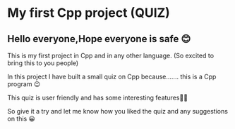 # My first Cpp project (QUIZ)

## Hello everyone,Hope everyone is safe 😊

This is my first project in Cpp and in any other language. (So excited to bring this to you people)

In this project I have built a small quiz on Cpp because....... this is a Cpp program 😉

This quiz is user friendly and has some interesting features🥳🥳

So give it a try and let me know how you liked the quiz and any suggestions on this 😀
